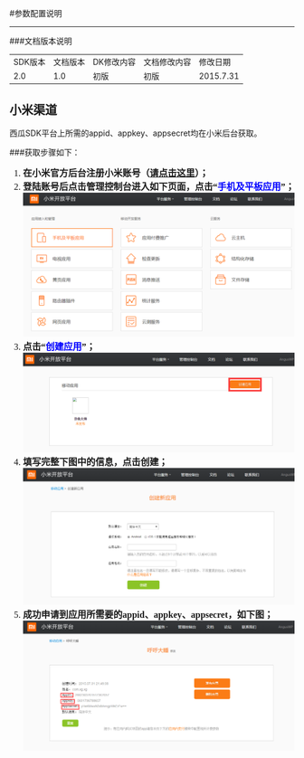 #参数配置说明
***
###文档版本说明
<table>
<tr>
<td>SDK版本</td><td>文档版本</td> <td>DK修改内容</td> <td>文档修改内容</td> <td>修改日期</td>  
</tr>
<tr>
<td>2.0 </td><td>1.0</td> <td>初版</td> <td>初版</td> <td>2015.7.31</td>
</tr>
</table>

## 小米渠道

西瓜SDK平台上所需的appid、appkey、appsecret均在小米后台获取。

###获取步骤如下：
<ol type="1" start="1" >
<font face="微软雅黑" size='3'>
	<li><b>在小米官方后台注册小米账号（<a href="http://dev.xiaomi.com">请点击这里</a>）；</b></li>
	<li><b>登陆账号后点击管理控制台进入如下页面，点击“<font face="微软雅黑" color="#0000FF">手机及平板应用</font>”；
    <img src='./img/img3.png'></b> </li>
	<li><b>点击“<font face="微软雅黑" color="#0000FF">创建应用</font>”；</b>
    <img src='./img/img4.png'>
    </li>
	<li><b>填写完整下图中的信息，点击创建；</b>
    <img src='./img/img5.png'>
    </li>
	<li><b>成功申请到应用所需要的appid、appkey、appsecret，如下图；</b>
    <img src='./img/img6.png'>
    </li>


</font>
</ol>
